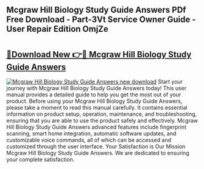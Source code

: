 ## Mcgraw Hill Biology Study Guide Answers PDf Free Download - Part-3Vt Service Owner Guide - User Repair Edition OmjZe

# <h2><a href="http://bc88102.oget.top/?id=Mcgraw+Hill+Biology+Study+Guide+Answers">🔗Download New 👉🔴 Mcgraw Hill Biology Study Guide Answers</a></h2>

[![Mcgraw Hill Biology Study Guide Answers new download](https://i.imgur.com/5g1atiW.png)](http://bc88102.oget.top/?id=Mcgraw+Hill+Biology+Study+Guide+Answers)
Start your journey with Mcgraw Hill Biology Study Guide Answers today! This user manual provides a detailed guide to help you get the most out of your product. Before using your Mcgraw Hill Biology Study Guide Answers, please take a moment to read this manual carefully. It contains essential information on product setup, operation, maintenance, and troubleshooting, ensuring that you are able to use the product safely and effectively. Mcgraw Hill Biology Study Guide Answers advanced features include fingerprint scanning, smart home integration, automatic software updates, and customizable voice commands, all of which can be accessed and customized through the user interface. Your Satisfaction is Our Mission Mcgraw Hill Biology Study Guide Answers. We are dedicated to ensuring your complete satisfaction.
